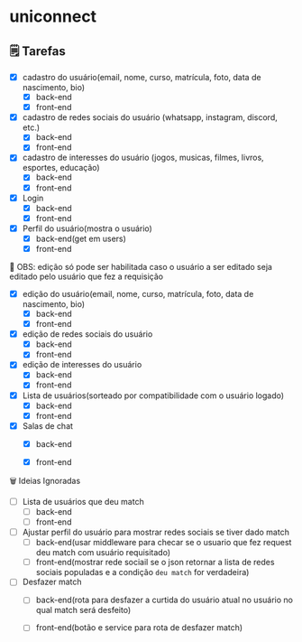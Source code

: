 # uniconnect

## 🗒️ Tarefas

- [x]  cadastro do usuário(email, nome, curso, matrícula, foto, data de nascimento, bio)
    - [x]  back-end
    - [x]  front-end
- [x]  cadastro de redes sociais do usuário (whatsapp, instagram, discord, etc.)
    - [x]  back-end
    - [x]  front-end
- [x]  cadastro de interesses do usuário (jogos, musicas, filmes, livros, esportes, educação)
    - [x]  back-end
    - [x]  front-end
- [x]  Login
    - [x]  back-end
    - [x]  front-end
- [x]  Perfil do usuário(mostra o usuário)
    - [x]  back-end(get em users)
    - [x]  front-end

<aside>
🚨 OBS: edição só pode ser habilitada caso o usuário a ser editado seja editado pelo usuário que fez a requisição

</aside>

- [x]  edição do usuário(email, nome, curso, matrícula, foto, data de nascimento, bio)
    - [x]  back-end
    - [x]  front-end
- [x]  edição de redes sociais do usuário
    - [x]  back-end
    - [x]  front-end
- [x]  edição de interesses do usuário
    - [x]  back-end
    - [x]  front-end
- [x]  Lista de usuários(sorteado por compatibilidade com o usuário logado)
    - [x]  back-end
    - [x]  front-end
- [x]  Salas de chat
    - [x]  back-end
    - [x]  front-end
    
    

🗑 Ideias Ignoradas
- [ ]  Lista de usuários que deu match
    - [ ]  back-end
    - [ ]  front-end
- [ ]  Ajustar perfil do usuário para mostrar redes sociais se tiver dado match
    - [ ]  back-end(usar middleware para checar se o usuario que fez request deu match com usuário requisitado)
    - [ ]  front-end(mostrar rede sociail se o json retornar a lista de redes sociais populadas e a condição `deu match` for verdadeira)
- [ ]  Desfazer match
    - [ ]  back-end(rota para desfazer a curtida do usuário atual no usuário no qual match será desfeito)
    - [ ]  front-end(botão e service para rota de desfazer match)

